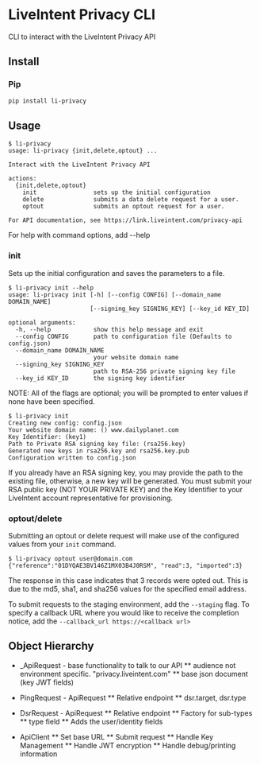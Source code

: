 # LiveIntent Privacy CLI

CLI to interact with the LiveIntent Privacy API

## Install
### Pip

```sh
pip install li-privacy
```

## Usage
```
$ li-privacy
usage: li-privacy {init,delete,optout} ...

Interact with the LiveIntent Privacy API

actions:
  {init,delete,optout}
    init                sets up the initial configuration
    delete              submits a data delete request for a user.
    optout              submits an optout request for a user.

For API documentation, see https://link.liveintent.com/privacy-api
```

For help with command options, add --help

### init
Sets up the initial configuration and saves the parameters to a file.
```
$ li-privacy init --help
usage: li-privacy init [-h] [--config CONFIG] [--domain_name DOMAIN_NAME]
                       [--signing_key SIGNING_KEY] [--key_id KEY_ID]

optional arguments:
  -h, --help            show this help message and exit
  --config CONFIG       path to configuration file (Defaults to config.json)
  --domain_name DOMAIN_NAME
                        your website domain name
  --signing_key SIGNING_KEY
                        path to RSA-256 private signing key file
  --key_id KEY_ID       the signing key identifier
```

NOTE: All of the flags are optional; you will be prompted to enter values if none have been specified.

```
$ li-privacy init
Creating new config: config.json
Your website domain name: () www.dailyplanet.com
Key Identifier: (key1)
Path to Private RSA signing key file: (rsa256.key)
Generated new keys in rsa256.key and rsa256.key.pub
Configuration written to config.json
```

If you already have an RSA signing key, you may provide the path to the existing file, otherwise, a new key will be generated.
You must submit your RSA public key (NOT YOUR PRIVATE KEY) and the Key Identifier to your LiveIntent account representative for provisioning.

### optout/delete
Submitting an optout or delete request will make use of the configured values from your `init` command. 

```
$ li-privacy optout user@domain.com
{"reference":"01DYQAE3BV146Z1MX03B4J0RSM", "read":3, "imported":3}
```

The response in this case indicates that 3 records were opted out. This is due to the md5, sha1, and sha256 values for the specified email address.

To submit requests to the staging environment, add the `--staging` flag.
To specify a callback URL where you would like to receive the completion notice, add the `--callback_url https://<callback url>`

## Object Hierarchy
* _ApiRequest - base functionality to talk to our API
** audience not environment specific. "privacy.liveintent.com"
** base json document (key JWT fields)

* PingRequest - ApiRequest
** Relative endpoint
** dsr.target, dsr.type

* DsrRequest - ApiRequest
** Relative endpoint
** Factory for sub-types
** type field
** Adds the user/identity fields

* ApiClient
** Set base URL
** Submit request
** Handle Key Management
** Handle JWT encryption
** Handle debug/printing information


